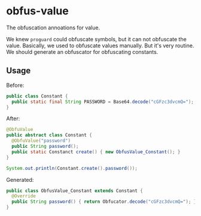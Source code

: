 # obfus-value

The obfuscation annoations for value.

We knew `proguard` could obfuscate symbols, but it can not obfuscate the value.
Basically, we used to obfuscate values manually. But it's very routine. We should generate an obfuscator for obfuscating constants.

## Usage

Before:

```java
public class Constant {
  public static final String PASSWORD = Base64.decode("cGFzc3dvcmQ="); // Obfuscate "password" manually avoid plain-text after decompiled
}
```

After:

```java
@ObfuValue
public abstract class Constant {
  @ObfuValue("password")
  public String password();
  public static Constanct create() { new ObfusValue_Constant(); }
}

System.out.println(Constant.create().password());
```

Generated:

```java
public class ObfusValue_Constant extends Constant {
  @Override
  public String password() { return Obfucator.decode("cGFzc3dvcmQ="); }
}
```
